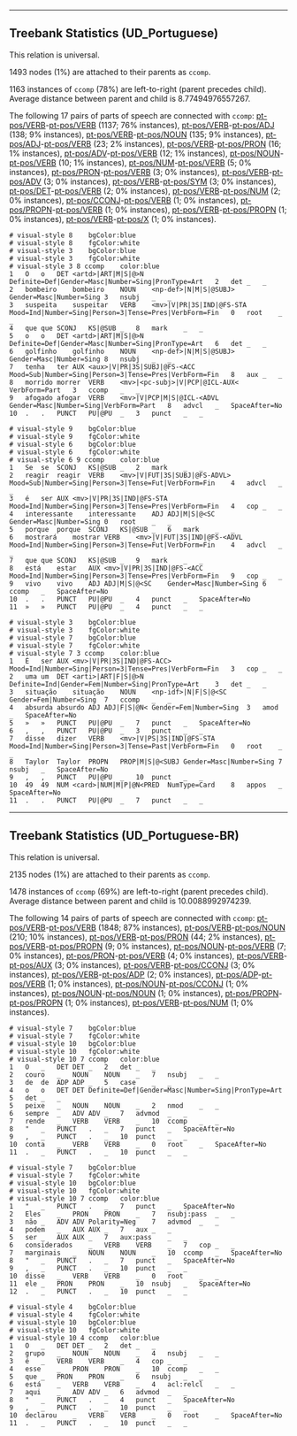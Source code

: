 

--------------------------------------------------------------------------------

## Treebank Statistics (UD_Portuguese)

This relation is universal.

1493 nodes (1%) are attached to their parents as `ccomp`.

1163 instances of `ccomp` (78%) are left-to-right (parent precedes child).
Average distance between parent and child is 8.77494976557267.

The following 17 pairs of parts of speech are connected with `ccomp`: [pt-pos/VERB]()-[pt-pos/VERB]() (1137; 76% instances), [pt-pos/VERB]()-[pt-pos/ADJ]() (138; 9% instances), [pt-pos/VERB]()-[pt-pos/NOUN]() (135; 9% instances), [pt-pos/ADJ]()-[pt-pos/VERB]() (23; 2% instances), [pt-pos/VERB]()-[pt-pos/PRON]() (16; 1% instances), [pt-pos/ADV]()-[pt-pos/VERB]() (12; 1% instances), [pt-pos/NOUN]()-[pt-pos/VERB]() (10; 1% instances), [pt-pos/NUM]()-[pt-pos/VERB]() (5; 0% instances), [pt-pos/PRON]()-[pt-pos/VERB]() (3; 0% instances), [pt-pos/VERB]()-[pt-pos/ADV]() (3; 0% instances), [pt-pos/VERB]()-[pt-pos/SYM]() (3; 0% instances), [pt-pos/DET]()-[pt-pos/VERB]() (2; 0% instances), [pt-pos/VERB]()-[pt-pos/NUM]() (2; 0% instances), [pt-pos/CCONJ]()-[pt-pos/VERB]() (1; 0% instances), [pt-pos/PROPN]()-[pt-pos/VERB]() (1; 0% instances), [pt-pos/VERB]()-[pt-pos/PROPN]() (1; 0% instances), [pt-pos/VERB]()-[pt-pos/X]() (1; 0% instances).


~~~ conllu
# visual-style 8	bgColor:blue
# visual-style 8	fgColor:white
# visual-style 3	bgColor:blue
# visual-style 3	fgColor:white
# visual-style 3 8 ccomp	color:blue
1	O	o	DET	<artd>|ART|M|S|@>N	Definite=Def|Gender=Masc|Number=Sing|PronType=Art	2	det	_	_
2	bombeiro	bombeiro	NOUN	<np-def>|N|M|S|@SUBJ>	Gender=Masc|Number=Sing	3	nsubj	_	_
3	suspeita	suspeitar	VERB	<mv>|V|PR|3S|IND|@FS-STA	Mood=Ind|Number=Sing|Person=3|Tense=Pres|VerbForm=Fin	0	root	_	_
4	que	que	SCONJ	KS|@SUB	_	8	mark	_	_
5	o	o	DET	<artd>|ART|M|S|@>N	Definite=Def|Gender=Masc|Number=Sing|PronType=Art	6	det	_	_
6	golfinho	golfinho	NOUN	<np-def>|N|M|S|@SUBJ>	Gender=Masc|Number=Sing	8	nsubj	_	_
7	tenha	ter	AUX	<aux>|V|PR|3S|SUBJ|@FS-<ACC	Mood=Sub|Number=Sing|Person=3|Tense=Pres|VerbForm=Fin	8	aux	_	_
8	morrido	morrer	VERB	<mv>|<pc-subj>|V|PCP|@ICL-AUX<	VerbForm=Part	3	ccomp	_	_
9	afogado	afogar	VERB	<mv>|V|PCP|M|S|@ICL-<ADVL	Gender=Masc|Number=Sing|VerbForm=Part	8	advcl	_	SpaceAfter=No
10	.	.	PUNCT	PU|@PU	_	3	punct	_	_

~~~


~~~ conllu
# visual-style 9	bgColor:blue
# visual-style 9	fgColor:white
# visual-style 6	bgColor:blue
# visual-style 6	fgColor:white
# visual-style 6 9 ccomp	color:blue
1	Se	se	SCONJ	KS|@SUB	_	2	mark	_	_
2	reagir	reagir	VERB	<mv>|V|FUT|3S|SUBJ|@FS-ADVL>	Mood=Sub|Number=Sing|Person=3|Tense=Fut|VerbForm=Fin	4	advcl	_	_
3	é	ser	AUX	<mv>|V|PR|3S|IND|@FS-STA	Mood=Ind|Number=Sing|Person=3|Tense=Pres|VerbForm=Fin	4	cop	_	_
4	interessante	interessante	ADJ	ADJ|M|S|@<SC	Gender=Masc|Number=Sing	0	root	_	_
5	porque	porque	SCONJ	KS|@SUB	_	6	mark	_	_
6	mostrará	mostrar	VERB	<mv>|V|FUT|3S|IND|@FS-<ADVL	Mood=Ind|Number=Sing|Person=3|Tense=Fut|VerbForm=Fin	4	advcl	_	_
7	que	que	SCONJ	KS|@SUB	_	9	mark	_	_
8	está	estar	AUX	<mv>|V|PR|3S|IND|@FS-<ACC	Mood=Ind|Number=Sing|Person=3|Tense=Pres|VerbForm=Fin	9	cop	_	_
9	vivo	vivo	ADJ	ADJ|M|S|@<SC	Gender=Masc|Number=Sing	6	ccomp	_	SpaceAfter=No
10	.	.	PUNCT	PU|@PU	_	4	punct	_	SpaceAfter=No
11	»	»	PUNCT	PU|@PU	_	4	punct	_	_

~~~


~~~ conllu
# visual-style 3	bgColor:blue
# visual-style 3	fgColor:white
# visual-style 7	bgColor:blue
# visual-style 7	fgColor:white
# visual-style 7 3 ccomp	color:blue
1	É	ser	AUX	<mv>|V|PR|3S|IND|@FS-ACC>	Mood=Ind|Number=Sing|Person=3|Tense=Pres|VerbForm=Fin	3	cop	_	_
2	uma	um	DET	<arti>|ART|F|S|@>N	Definite=Ind|Gender=Fem|Number=Sing|PronType=Art	3	det	_	_
3	situação	situação	NOUN	<np-idf>|N|F|S|@<SC	Gender=Fem|Number=Sing	7	ccomp	_	_
4	absurda	absurdo	ADJ	ADJ|F|S|@N<	Gender=Fem|Number=Sing	3	amod	_	SpaceAfter=No
5	»	»	PUNCT	PU|@PU	_	7	punct	_	SpaceAfter=No
6	,	,	PUNCT	PU|@PU	_	3	punct	_	_
7	disse	dizer	VERB	<mv>|V|PS|3S|IND|@FS-STA	Mood=Ind|Number=Sing|Person=3|Tense=Past|VerbForm=Fin	0	root	_	_
8	Taylor	Taylor	PROPN	PROP|M|S|@<SUBJ	Gender=Masc|Number=Sing	7	nsubj	_	SpaceAfter=No
9	,	,	PUNCT	PU|@PU	_	10	punct	_	_
10	49	49	NUM	<card>|NUM|M|P|@N<PRED	NumType=Card	8	appos	_	SpaceAfter=No
11	.	.	PUNCT	PU|@PU	_	7	punct	_	_

~~~




--------------------------------------------------------------------------------

## Treebank Statistics (UD_Portuguese-BR)

This relation is universal.

2135 nodes (1%) are attached to their parents as `ccomp`.

1478 instances of `ccomp` (69%) are left-to-right (parent precedes child).
Average distance between parent and child is 10.0088992974239.

The following 14 pairs of parts of speech are connected with `ccomp`: [pt-pos/VERB]()-[pt-pos/VERB]() (1848; 87% instances), [pt-pos/VERB]()-[pt-pos/NOUN]() (210; 10% instances), [pt-pos/VERB]()-[pt-pos/PRON]() (44; 2% instances), [pt-pos/VERB]()-[pt-pos/PROPN]() (9; 0% instances), [pt-pos/NOUN]()-[pt-pos/VERB]() (7; 0% instances), [pt-pos/PRON]()-[pt-pos/VERB]() (4; 0% instances), [pt-pos/VERB]()-[pt-pos/AUX]() (3; 0% instances), [pt-pos/VERB]()-[pt-pos/CCONJ]() (3; 0% instances), [pt-pos/VERB]()-[pt-pos/ADP]() (2; 0% instances), [pt-pos/ADP]()-[pt-pos/VERB]() (1; 0% instances), [pt-pos/NOUN]()-[pt-pos/CCONJ]() (1; 0% instances), [pt-pos/NOUN]()-[pt-pos/NOUN]() (1; 0% instances), [pt-pos/PROPN]()-[pt-pos/PROPN]() (1; 0% instances), [pt-pos/VERB]()-[pt-pos/NUM]() (1; 0% instances).


~~~ conllu
# visual-style 7	bgColor:blue
# visual-style 7	fgColor:white
# visual-style 10	bgColor:blue
# visual-style 10	fgColor:white
# visual-style 10 7 ccomp	color:blue
1	O	_	DET	DET	_	2	det	_	_
2	couro	_	NOUN	NOUN	_	7	nsubj	_	_
3	de	de	ADP	ADP	_	5	case	_	_
4	o	o	DET	DET	Definite=Def|Gender=Masc|Number=Sing|PronType=Art	5	det	_	_
5	peixe	_	NOUN	NOUN	_	2	nmod	_	_
6	sempre	_	ADV	ADV	_	7	advmod	_	_
7	rende	_	VERB	VERB	_	10	ccomp	_	_
8	"	_	PUNCT	.	_	7	punct	_	SpaceAfter=No
9	,	_	PUNCT	.	_	10	punct	_	_
10	conta	_	VERB	VERB	_	0	root	_	SpaceAfter=No
11	.	_	PUNCT	.	_	10	punct	_	_

~~~


~~~ conllu
# visual-style 7	bgColor:blue
# visual-style 7	fgColor:white
# visual-style 10	bgColor:blue
# visual-style 10	fgColor:white
# visual-style 10 7 ccomp	color:blue
1	"	_	PUNCT	.	_	7	punct	_	SpaceAfter=No
2	Eles	_	PRON	PRON	_	7	nsubj:pass	_	_
3	não	_	ADV	ADV	Polarity=Neg	7	advmod	_	_
4	podem	_	AUX	AUX	_	7	aux	_	_
5	ser	_	AUX	AUX	_	7	aux:pass	_	_
6	considerados	_	VERB	VERB	_	7	cop	_	_
7	marginais	_	NOUN	NOUN	_	10	ccomp	_	SpaceAfter=No
8	"	_	PUNCT	.	_	7	punct	_	SpaceAfter=No
9	,	_	PUNCT	.	_	10	punct	_	_
10	disse	_	VERB	VERB	_	0	root	_	_
11	ele	_	PRON	PRON	_	10	nsubj	_	SpaceAfter=No
12	.	_	PUNCT	.	_	10	punct	_	_

~~~


~~~ conllu
# visual-style 4	bgColor:blue
# visual-style 4	fgColor:white
# visual-style 10	bgColor:blue
# visual-style 10	fgColor:white
# visual-style 10 4 ccomp	color:blue
1	O	_	DET	DET	_	2	det	_	_
2	grupo	_	NOUN	NOUN	_	4	nsubj	_	_
3	é	_	VERB	VERB	_	4	cop	_	_
4	esse	_	PRON	PRON	_	10	ccomp	_	_
5	que	_	PRON	PRON	_	6	nsubj	_	_
6	está	_	VERB	VERB	_	4	acl:relcl	_	_
7	aqui	_	ADV	ADV	_	6	advmod	_	_
8	"	_	PUNCT	.	_	4	punct	_	SpaceAfter=No
9	,	_	PUNCT	.	_	10	punct	_	_
10	declarou	_	VERB	VERB	_	0	root	_	SpaceAfter=No
11	.	_	PUNCT	.	_	10	punct	_	_

~~~


